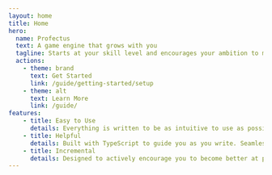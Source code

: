 ```yaml
---
layout: home
title: Home
hero:
  name: Profectus
  text: A game engine that grows with you
  tagline: Starts at your skill level and encourages your ambition to make your projects bigger and better.
  actions:
    - theme: brand
      text: Get Started
      link: /guide/getting-started/setup
    - theme: alt
      text: Learn More
      link: /guide/
features:
    - title: Easy to Use
      details: Everything is written to be as intuitive to use as possible, through consistent design.
    - title: Helpful
      details: Built with TypeScript to guide you as you write. Seamlessly deploy your project with pre-configured workflows and more.
    - title: Incremental
      details: Designed to actively encourage you to become better at programming. The engine will never limit you.
---
```

